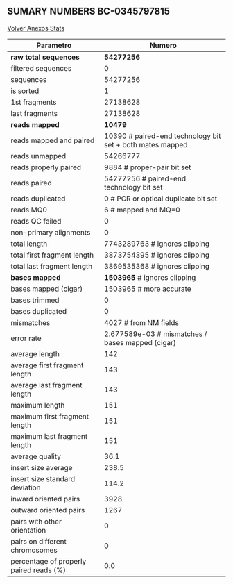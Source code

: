 ## SUMARY NUMBERS BC-0345797815 ##

[Volver Anexos Stats](../stats.html)

Parametro | Numero
----------|-------
**raw total sequences** |	**54277256**
filtered sequences |	0
sequences |	54277256
is sorted |	1
1st fragments |	27138628
last fragments |	27138628
**reads mapped** |	**10479**
reads mapped and paired |	10390	# paired-end technology bit set + both mates mapped
reads unmapped |	54266777
reads properly paired |	9884	# proper-pair bit set
reads paired |	54277256	# paired-end technology bit set
reads duplicated |	0	# PCR or optical duplicate bit set
reads MQ0 |	6	# mapped and MQ=0
reads QC failed |	0
non-primary alignments |	0
total length |	7743289763	# ignores clipping
total first fragment length |	3873754395	# ignores clipping
total last fragment length |	3869535368	# ignores clipping
**bases mapped** |	**1503965**	# ignores clipping
bases mapped (cigar) |	1503965	# more accurate
bases trimmed |	0
bases duplicated |	0
mismatches |	4027	# from NM fields
error rate |	2.677589e-03	# mismatches / bases mapped (cigar)
average length |	142
average first fragment length |	143
average last fragment length |	143
maximum length |	151
maximum first fragment length |	151
maximum last fragment length |	151
average quality |	36.1
insert size average |	238.5
insert size standard deviation |	114.2
inward oriented pairs |	3928
outward oriented pairs |	1267
pairs with other orientation |	0
pairs on different chromosomes |	0
percentage of properly paired reads (%) |	0.0